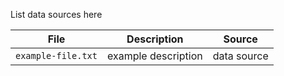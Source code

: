 List data sources here

| File                    | Description                    | Source        |
| ----------------------- | ------------------------------ |---------------|
|   `example-file.txt`    | example description            | data source   |
